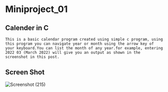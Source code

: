 # Miniproject_01
## Calender in C
    This is a basic calendar program created using simple c program, using this program you can navigate year or month using the arrow key of your keyboard.You can list the month of any year.for example, entering 2022 03 (March 2022) will give you an output as shown in the screenshot in this post.
## Screen Shot
![Screenshot (215)](https://user-images.githubusercontent.com/90169620/160791418-2cc6b5f3-a5bf-4e15-8e88-b950e9822b4a.png)
